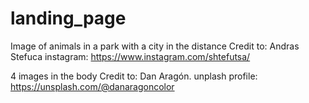 # landing_page

Image of animals in a park with a city in the distance
Credit to: Andras Stefuca instagram: https://www.instagram.com/shtefutsa/

4 images in the body
Credit to: Dan Aragón. unplash profile: https://unsplash.com/@danaragoncolor